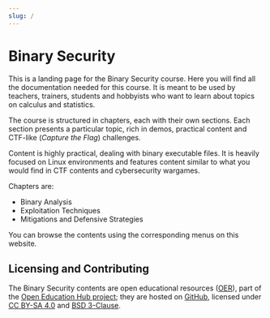 ```yaml
---
slug: /
---
```


# Binary Security

This is a landing page for the Binary Security course.
Here you will find all the documentation needed for this course.
It is meant to be used by teachers, trainers, students and hobbyists who want to learn about topics on calculus and statistics.

The course is structured in chapters, each with their own sections.
Each section presents a particular topic, rich in demos, practical content and CTF-like (*Capture the Flag*) challenges.

Content is highly practical, dealing with binary executable files.
It is heavily focused on Linux environments and features content similar to what you would find in CTF contents and cybersecurity wargames.

Chapters are:

- Binary Analysis
- Exploitation Techniques
- Mitigations and Defensive Strategies

You can browse the contents using the corresponding menus on this website.

## Licensing and Contributing

The Binary Security contents are open educational resources ([OER](https://en.wikipedia.org/wiki/Open_educational_resources)), part of the [Open Education Hub project](https://open-education-hub.github.io/);
they are hosted on [GitHub](https://github.com/open-education-hub/ccas), licensed under [CC BY-SA 4.0](https://creativecommons.org/licenses/by-sa/4.0/) and [BSD 3-Clause](https://opensource.org/licenses/BSD-3-Clause).
